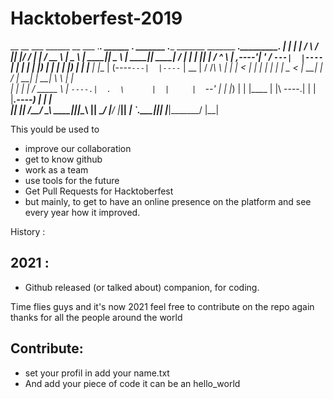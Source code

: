 # Hacktoberfest-2019

 __    __       ___       ______  __  ___ .___________.  ______   .______    _______ .______       _______  _______     _______.___________.
|  |  |  |     /   \     /      ||  |/  / |           | /  __  \  |   _  \  |   ____||   _  \     |   ____||   ____|   /       |           |
|  |__|  |    /  ^  \   |  ,----'|  '  /  `---|  |----`|  |  |  | |  |_)  | |  |__   |  |_)  |    |  |__   |  |__     |   (----`---|  |----`
|   __   |   /  /_\  \  |  |     |    <       |  |     |  |  |  | |   _  <  |   __|  |      /     |   __|  |   __|     \   \       |  |     
|  |  |  |  /  _____  \ |  `----.|  .  \      |  |     |  `--'  | |  |_)  | |  |____ |  |\  \----.|  |     |  |____.----)   |      |  |     
|__|  |__| /__/     \__\ \______||__|\__\     |__|      \______/  |______/  |_______|| _| `._____||__|     |_______|_______/       |__|     
                                                                                                                                            

This yould be used to 
- improve our collaboration 
- get to know github 
- work as a team
- use tools for the future
- Get Pull Requests for Hacktoberfest
- but mainly, to get to have an online presence on the platform and see every year how it improved.

History :

## 2021 : 
- Github released (or talked about) companion, for coding.

Time flies guys and it's now 2021 feel free to contribute on the repo again thanks for all the people around the world


## Contribute:
- set your profil in add your name.txt
- And add your piece of code it can be an hello_world
